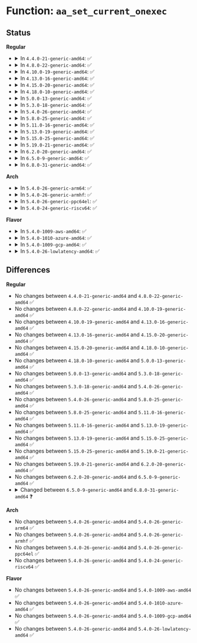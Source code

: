 # Function: <code>aa_set_current_onexec</code>

## Status
<b>Regular</b>
<ul>
<li>
<details>
<summary>In <code>4.4.0-21-generic-amd64</code>: ✅</summary>

```c
int aa_set_current_onexec(struct aa_label * label, bool stack)
```

```json
{
  "name": "aa_set_current_onexec",
  "collision_type": "Unique Global",
  "inline_type": "No",
  "funcs": [
    {
      "addr": 18446744071582479792,
      "name": "aa_set_current_onexec",
      "external": true,
      "loc": "security/apparmor/context.c:131",
      "file": "security/apparmor/context.c",
      "inline": "seen, unknown",
      "caller_inline": [],
      "caller_func": [
        "security/apparmor/domain.c:aa_change_profile"
      ]
    }
  ],
  "symbols": [
    {
      "addr": 18446744071582479792,
      "name": "aa_set_current_onexec",
      "section": ".text",
      "bind": "STB_GLOBAL",
      "size": 194
    }
  ]
}
```
</details>
</li>
<li>
<details>
<summary>In <code>4.8.0-22-generic-amd64</code>: ✅</summary>

```c
int aa_set_current_onexec(struct aa_label * label, bool stack)
```

```json
{
  "name": "aa_set_current_onexec",
  "collision_type": "Unique Global",
  "inline_type": "No",
  "funcs": [
    {
      "addr": 18446744071582712224,
      "name": "aa_set_current_onexec",
      "external": true,
      "loc": "security/apparmor/context.c:131",
      "file": "security/apparmor/context.c",
      "inline": "seen, unknown",
      "caller_inline": [],
      "caller_func": [
        "security/apparmor/domain.c:aa_change_profile"
      ]
    }
  ],
  "symbols": [
    {
      "addr": 18446744071582712224,
      "name": "aa_set_current_onexec",
      "section": ".text",
      "bind": "STB_GLOBAL",
      "size": 286
    }
  ]
}
```
</details>
</li>
<li>
<details>
<summary>In <code>4.10.0-19-generic-amd64</code>: ✅</summary>

```c
int aa_set_current_onexec(struct aa_label * label, bool stack)
```

```json
{
  "name": "aa_set_current_onexec",
  "collision_type": "Unique Global",
  "inline_type": "No",
  "funcs": [
    {
      "addr": 18446744071582806816,
      "name": "aa_set_current_onexec",
      "external": true,
      "loc": "security/apparmor/context.c:131",
      "file": "security/apparmor/context.c",
      "inline": "seen, unknown",
      "caller_inline": [],
      "caller_func": [
        "security/apparmor/domain.c:aa_change_profile"
      ]
    }
  ],
  "symbols": [
    {
      "addr": 18446744071582806816,
      "name": "aa_set_current_onexec",
      "section": ".text",
      "bind": "STB_GLOBAL",
      "size": 286
    }
  ]
}
```
</details>
</li>
<li>
<details>
<summary>In <code>4.13.0-16-generic-amd64</code>: ✅</summary>

```c
int aa_set_current_onexec(struct aa_label * label, bool stack)
```

```json
{
  "name": "aa_set_current_onexec",
  "collision_type": "Unique Global",
  "inline_type": "No",
  "funcs": [
    {
      "addr": 18446744071582895536,
      "name": "aa_set_current_onexec",
      "external": true,
      "loc": "security/apparmor/context.c:125",
      "file": "security/apparmor/context.c",
      "inline": "seen, unknown",
      "caller_inline": [],
      "caller_func": [
        "security/apparmor/domain.c:aa_change_profile"
      ]
    }
  ],
  "symbols": [
    {
      "addr": 18446744071582895536,
      "name": "aa_set_current_onexec",
      "section": ".text",
      "bind": "STB_GLOBAL",
      "size": 141
    }
  ]
}
```
</details>
</li>
<li>
<details>
<summary>In <code>4.15.0-20-generic-amd64</code>: ✅</summary>

```c
int aa_set_current_onexec(struct aa_label * label, bool stack)
```

```json
{
  "name": "aa_set_current_onexec",
  "collision_type": "Unique Global",
  "inline_type": "No",
  "funcs": [
    {
      "addr": 18446744071583053936,
      "name": "aa_set_current_onexec",
      "external": true,
      "loc": "security/apparmor/context.c:125",
      "file": "security/apparmor/context.c",
      "inline": "seen, unknown",
      "caller_inline": [],
      "caller_func": [
        "security/apparmor/domain.c:aa_change_profile"
      ]
    }
  ],
  "symbols": [
    {
      "addr": 18446744071583053936,
      "name": "aa_set_current_onexec",
      "section": ".text",
      "bind": "STB_GLOBAL",
      "size": 155
    }
  ]
}
```
</details>
</li>
<li>
<details>
<summary>In <code>4.18.0-10-generic-amd64</code>: ✅</summary>

```c
int aa_set_current_onexec(struct aa_label * label, bool stack)
```

```json
{
  "name": "aa_set_current_onexec",
  "collision_type": "Unique Global",
  "inline_type": "No",
  "funcs": [
    {
      "addr": 18446744071583255008,
      "name": "aa_set_current_onexec",
      "external": true,
      "loc": "security/apparmor/task.c:97",
      "file": "security/apparmor/task.c",
      "inline": "seen, unknown",
      "caller_inline": [],
      "caller_func": [
        "security/apparmor/domain.c:aa_change_profile"
      ]
    }
  ],
  "symbols": [
    {
      "addr": 18446744071583255008,
      "name": "aa_set_current_onexec",
      "section": ".text",
      "bind": "STB_GLOBAL",
      "size": 95
    }
  ]
}
```
</details>
</li>
<li>
<details>
<summary>In <code>5.0.0-13-generic-amd64</code>: ✅</summary>

```c
int aa_set_current_onexec(struct aa_label * label, bool stack)
```

```json
{
  "name": "aa_set_current_onexec",
  "collision_type": "Unique Global",
  "inline_type": "No",
  "funcs": [
    {
      "addr": 18446744071583372656,
      "name": "aa_set_current_onexec",
      "external": true,
      "loc": "security/apparmor/task.c:97",
      "file": "security/apparmor/task.c",
      "inline": "seen, unknown",
      "caller_inline": [],
      "caller_func": [
        "security/apparmor/domain.c:aa_change_profile"
      ]
    }
  ],
  "symbols": [
    {
      "addr": 18446744071583372656,
      "name": "aa_set_current_onexec",
      "section": ".text",
      "bind": "STB_GLOBAL",
      "size": 102
    }
  ]
}
```
</details>
</li>
<li>
<details>
<summary>In <code>5.3.0-18-generic-amd64</code>: ✅</summary>

```c
int aa_set_current_onexec(struct aa_label * label, bool stack)
```

```json
{
  "name": "aa_set_current_onexec",
  "collision_type": "Unique Global",
  "inline_type": "No",
  "funcs": [
    {
      "addr": 18446744071583559632,
      "name": "aa_set_current_onexec",
      "external": true,
      "loc": "security/apparmor/task.c:93",
      "file": "security/apparmor/task.c",
      "inline": "seen, unknown",
      "caller_inline": [],
      "caller_func": [
        "security/apparmor/domain.c:aa_change_profile"
      ]
    }
  ],
  "symbols": [
    {
      "addr": 18446744071583559632,
      "name": "aa_set_current_onexec",
      "section": ".text",
      "bind": "STB_GLOBAL",
      "size": 105
    }
  ]
}
```
</details>
</li>
<li>
<details>
<summary>In <code>5.4.0-26-generic-amd64</code>: ✅</summary>

```c
int aa_set_current_onexec(struct aa_label * label, bool stack)
```

```json
{
  "name": "aa_set_current_onexec",
  "collision_type": "Unique Global",
  "inline_type": "No",
  "funcs": [
    {
      "addr": 18446744071583665360,
      "name": "aa_set_current_onexec",
      "external": true,
      "loc": "security/apparmor/task.c:93",
      "file": "security/apparmor/task.c",
      "inline": "seen, unknown",
      "caller_inline": [],
      "caller_func": [
        "security/apparmor/domain.c:aa_change_profile"
      ]
    }
  ],
  "symbols": [
    {
      "addr": 18446744071583665360,
      "name": "aa_set_current_onexec",
      "section": ".text",
      "bind": "STB_GLOBAL",
      "size": 105
    }
  ]
}
```
</details>
</li>
<li>
<details>
<summary>In <code>5.8.0-25-generic-amd64</code>: ✅</summary>

```c
int aa_set_current_onexec(struct aa_label * label, bool stack)
```

```json
{
  "name": "aa_set_current_onexec",
  "collision_type": "Unique Global",
  "inline_type": "No",
  "funcs": [
    {
      "addr": 18446744071584027168,
      "name": "aa_set_current_onexec",
      "external": true,
      "loc": "security/apparmor/task.c:93",
      "file": "security/apparmor/task.c",
      "inline": "seen, unknown",
      "caller_inline": [],
      "caller_func": [
        "security/apparmor/domain.c:aa_change_profile"
      ]
    }
  ],
  "symbols": [
    {
      "addr": 18446744071584027168,
      "name": "aa_set_current_onexec",
      "section": ".text",
      "bind": "STB_GLOBAL",
      "size": 165
    }
  ]
}
```
</details>
</li>
<li>
<details>
<summary>In <code>5.11.0-16-generic-amd64</code>: ✅</summary>

```c
int aa_set_current_onexec(struct aa_label * label, bool stack)
```

```json
{
  "name": "aa_set_current_onexec",
  "collision_type": "Unique Global",
  "inline_type": "No",
  "funcs": [
    {
      "addr": 18446744071584146608,
      "name": "aa_set_current_onexec",
      "external": true,
      "loc": "security/apparmor/task.c:93",
      "file": "security/apparmor/task.c",
      "inline": "seen, unknown",
      "caller_inline": [],
      "caller_func": [
        "security/apparmor/domain.c:aa_change_profile"
      ]
    }
  ],
  "symbols": [
    {
      "addr": 18446744071584146608,
      "name": "aa_set_current_onexec",
      "section": ".text",
      "bind": "STB_GLOBAL",
      "size": 165
    }
  ]
}
```
</details>
</li>
<li>
<details>
<summary>In <code>5.13.0-19-generic-amd64</code>: ✅</summary>

```c
int aa_set_current_onexec(struct aa_label * label, bool stack)
```

```json
{
  "name": "aa_set_current_onexec",
  "collision_type": "Unique Global",
  "inline_type": "No",
  "funcs": [
    {
      "addr": 18446744071584173760,
      "name": "aa_set_current_onexec",
      "external": true,
      "loc": "security/apparmor/task.c:93",
      "file": "security/apparmor/task.c",
      "inline": "seen, unknown",
      "caller_inline": [],
      "caller_func": [
        "security/apparmor/domain.c:aa_change_profile"
      ]
    }
  ],
  "symbols": [
    {
      "addr": 18446744071584173760,
      "name": "aa_set_current_onexec",
      "section": ".text",
      "bind": "STB_GLOBAL",
      "size": 162
    }
  ]
}
```
</details>
</li>
<li>
<details>
<summary>In <code>5.15.0-25-generic-amd64</code>: ✅</summary>

```c
int aa_set_current_onexec(struct aa_label * label, bool stack)
```

```json
{
  "name": "aa_set_current_onexec",
  "collision_type": "Unique Global",
  "inline_type": "No",
  "funcs": [
    {
      "addr": 18446744071584558704,
      "name": "aa_set_current_onexec",
      "external": true,
      "loc": "security/apparmor/task.c:93",
      "file": "security/apparmor/task.c",
      "inline": "seen, unknown",
      "caller_inline": [],
      "caller_func": [
        "security/apparmor/domain.c:aa_change_profile"
      ]
    }
  ],
  "symbols": [
    {
      "addr": 18446744071584558704,
      "name": "aa_set_current_onexec",
      "section": ".text",
      "bind": "STB_GLOBAL",
      "size": 162
    }
  ]
}
```
</details>
</li>
<li>
<details>
<summary>In <code>5.19.0-21-generic-amd64</code>: ✅</summary>

```c
int aa_set_current_onexec(struct aa_label * label, bool stack)
```

```json
{
  "name": "aa_set_current_onexec",
  "collision_type": "Unique Global",
  "inline_type": "No",
  "funcs": [
    {
      "addr": 18446744071585202496,
      "name": "aa_set_current_onexec",
      "external": true,
      "loc": "security/apparmor/task.c:98",
      "file": "security/apparmor/task.c",
      "inline": "seen, unknown",
      "caller_inline": [],
      "caller_func": [
        "security/apparmor/domain.c:aa_change_profile"
      ]
    }
  ],
  "symbols": [
    {
      "addr": 18446744071585202496,
      "name": "aa_set_current_onexec",
      "section": ".text",
      "bind": "STB_GLOBAL",
      "size": 172
    }
  ]
}
```
</details>
</li>
<li>
<details>
<summary>In <code>6.2.0-20-generic-amd64</code>: ✅</summary>

```c
int aa_set_current_onexec(struct aa_label * label, bool stack)
```

```json
{
  "name": "aa_set_current_onexec",
  "collision_type": "Unique Global",
  "inline_type": "No",
  "funcs": [
    {
      "addr": 18446744071585934208,
      "name": "aa_set_current_onexec",
      "external": true,
      "loc": "security/apparmor/task.c:98",
      "file": "security/apparmor/task.c",
      "inline": "seen, unknown",
      "caller_inline": [],
      "caller_func": [
        "security/apparmor/domain.c:aa_change_profile"
      ]
    }
  ],
  "symbols": [
    {
      "addr": 18446744071585934208,
      "name": "aa_set_current_onexec",
      "section": ".text",
      "bind": "STB_GLOBAL",
      "size": 172
    }
  ]
}
```
</details>
</li>
<li>
<details>
<summary>In <code>6.5.0-9-generic-amd64</code>: ✅</summary>

```c
int aa_set_current_onexec(struct aa_label * label, bool stack)
```

```json
{
  "name": "aa_set_current_onexec",
  "collision_type": "Unique Global",
  "inline_type": "No",
  "funcs": [
    {
      "addr": 18446744071586166576,
      "name": "aa_set_current_onexec",
      "external": true,
      "loc": "security/apparmor/task.c:98",
      "file": "security/apparmor/task.c",
      "inline": "seen, unknown",
      "caller_inline": [],
      "caller_func": [
        "security/apparmor/domain.c:aa_change_profile"
      ]
    }
  ],
  "symbols": [
    {
      "addr": 18446744071586166576,
      "name": "aa_set_current_onexec",
      "section": ".text",
      "bind": "STB_GLOBAL",
      "size": 172
    }
  ]
}
```
</details>
</li>
<li>
<details>
<summary>In <code>6.8.0-31-generic-amd64</code>: ✅</summary>

```c
void aa_set_current_onexec(struct aa_label * label, bool stack)
```

```json
{
  "name": "aa_set_current_onexec",
  "collision_type": "Unique Global",
  "inline_type": "No",
  "funcs": [
    {
      "addr": 18446744071586416352,
      "name": "aa_set_current_onexec",
      "external": true,
      "loc": "security/apparmor/task.c:97",
      "file": "security/apparmor/task.c",
      "inline": "seen, unknown",
      "caller_inline": [],
      "caller_func": [
        "security/apparmor/domain.c:aa_change_profile"
      ]
    }
  ],
  "symbols": [
    {
      "addr": 18446744071586416352,
      "name": "aa_set_current_onexec",
      "section": ".text",
      "bind": "STB_GLOBAL",
      "size": 172
    }
  ]
}
```
</details>
</li>
</ul>
<b>Arch</b>
<ul>
<li>
<details>
<summary>In <code>5.4.0-26-generic-arm64</code>: ✅</summary>

```c
int aa_set_current_onexec(struct aa_label * label, bool stack)
```

```json
{
  "name": "aa_set_current_onexec",
  "collision_type": "Unique Global",
  "inline_type": "No",
  "funcs": [
    {
      "addr": 18446603336495458592,
      "name": "aa_set_current_onexec",
      "external": true,
      "loc": "security/apparmor/task.c:93",
      "file": "security/apparmor/task.c",
      "inline": "seen, unknown",
      "caller_inline": [],
      "caller_func": [
        "security/apparmor/domain.c:aa_change_profile"
      ]
    }
  ],
  "symbols": [
    {
      "addr": 18446603336495458592,
      "name": "aa_set_current_onexec",
      "section": ".text",
      "bind": "STB_GLOBAL",
      "size": 160
    }
  ]
}
```
</details>
</li>
<li>
<details>
<summary>In <code>5.4.0-26-generic-armhf</code>: ✅</summary>

```c
int aa_set_current_onexec(struct aa_label * label, bool stack)
```

```json
{
  "name": "aa_set_current_onexec",
  "collision_type": "Unique Global",
  "inline_type": "No",
  "funcs": [
    {
      "addr": 3228825500,
      "name": "aa_set_current_onexec",
      "external": true,
      "loc": "security/apparmor/task.c:93",
      "file": "security/apparmor/task.c",
      "inline": "seen, unknown",
      "caller_inline": [],
      "caller_func": [
        "security/apparmor/domain.c:aa_change_profile"
      ]
    }
  ],
  "symbols": [
    {
      "addr": 3228825500,
      "name": "aa_set_current_onexec",
      "section": ".text",
      "bind": "STB_GLOBAL",
      "size": 136
    }
  ]
}
```
</details>
</li>
<li>
<details>
<summary>In <code>5.4.0-26-generic-ppc64el</code>: ✅</summary>

```c
int aa_set_current_onexec(struct aa_label * label, bool stack)
```

```json
{
  "name": "aa_set_current_onexec",
  "collision_type": "Unique Global",
  "inline_type": "No",
  "funcs": [
    {
      "addr": 13835058055289509488,
      "name": "aa_set_current_onexec",
      "external": true,
      "loc": "security/apparmor/task.c:93",
      "file": "security/apparmor/task.c",
      "inline": "seen, unknown",
      "caller_inline": [],
      "caller_func": [
        "security/apparmor/domain.c:aa_change_profile"
      ]
    }
  ],
  "symbols": [
    {
      "addr": 13835058055289509488,
      "name": "aa_set_current_onexec",
      "section": ".text",
      "bind": "STB_GLOBAL",
      "size": 220
    }
  ]
}
```
</details>
</li>
<li>
<details>
<summary>In <code>5.4.0-24-generic-riscv64</code>: ✅</summary>

```c
int aa_set_current_onexec(struct aa_label * label, bool stack)
```

```json
{
  "name": "aa_set_current_onexec",
  "collision_type": "Unique Global",
  "inline_type": "No",
  "funcs": [
    {
      "addr": 18446743936274647024,
      "name": "aa_set_current_onexec",
      "external": true,
      "loc": "security/apparmor/task.c:93",
      "file": "security/apparmor/task.c",
      "inline": "seen, unknown",
      "caller_inline": [],
      "caller_func": [
        "security/apparmor/domain.c:aa_change_profile"
      ]
    }
  ],
  "symbols": [
    {
      "addr": 18446743936274647024,
      "name": "aa_set_current_onexec",
      "section": ".text",
      "bind": "STB_GLOBAL",
      "size": 108
    }
  ]
}
```
</details>
</li>
</ul>
<b>Flavor</b>
<ul>
<li>
<details>
<summary>In <code>5.4.0-1009-aws-amd64</code>: ✅</summary>

```c
int aa_set_current_onexec(struct aa_label * label, bool stack)
```

```json
{
  "name": "aa_set_current_onexec",
  "collision_type": "Unique Global",
  "inline_type": "No",
  "funcs": [
    {
      "addr": 18446744071583634096,
      "name": "aa_set_current_onexec",
      "external": true,
      "loc": "security/apparmor/task.c:93",
      "file": "security/apparmor/task.c",
      "inline": "seen, unknown",
      "caller_inline": [],
      "caller_func": [
        "security/apparmor/domain.c:aa_change_profile"
      ]
    }
  ],
  "symbols": [
    {
      "addr": 18446744071583634096,
      "name": "aa_set_current_onexec",
      "section": ".text",
      "bind": "STB_GLOBAL",
      "size": 105
    }
  ]
}
```
</details>
</li>
<li>
<details>
<summary>In <code>5.4.0-1010-azure-amd64</code>: ✅</summary>

```c
int aa_set_current_onexec(struct aa_label * label, bool stack)
```

```json
{
  "name": "aa_set_current_onexec",
  "collision_type": "Unique Global",
  "inline_type": "No",
  "funcs": [
    {
      "addr": 18446744071583571152,
      "name": "aa_set_current_onexec",
      "external": true,
      "loc": "security/apparmor/task.c:93",
      "file": "security/apparmor/task.c",
      "inline": "seen, unknown",
      "caller_inline": [],
      "caller_func": [
        "security/apparmor/domain.c:aa_change_profile"
      ]
    }
  ],
  "symbols": [
    {
      "addr": 18446744071583571152,
      "name": "aa_set_current_onexec",
      "section": ".text",
      "bind": "STB_GLOBAL",
      "size": 105
    }
  ]
}
```
</details>
</li>
<li>
<details>
<summary>In <code>5.4.0-1009-gcp-amd64</code>: ✅</summary>

```c
int aa_set_current_onexec(struct aa_label * label, bool stack)
```

```json
{
  "name": "aa_set_current_onexec",
  "collision_type": "Unique Global",
  "inline_type": "No",
  "funcs": [
    {
      "addr": 18446744071583617872,
      "name": "aa_set_current_onexec",
      "external": true,
      "loc": "security/apparmor/task.c:93",
      "file": "security/apparmor/task.c",
      "inline": "seen, unknown",
      "caller_inline": [],
      "caller_func": [
        "security/apparmor/domain.c:aa_change_profile"
      ]
    }
  ],
  "symbols": [
    {
      "addr": 18446744071583617872,
      "name": "aa_set_current_onexec",
      "section": ".text",
      "bind": "STB_GLOBAL",
      "size": 105
    }
  ]
}
```
</details>
</li>
<li>
<details>
<summary>In <code>5.4.0-26-lowlatency-amd64</code>: ✅</summary>

```c
int aa_set_current_onexec(struct aa_label * label, bool stack)
```

```json
{
  "name": "aa_set_current_onexec",
  "collision_type": "Unique Global",
  "inline_type": "No",
  "funcs": [
    {
      "addr": 18446744071583715888,
      "name": "aa_set_current_onexec",
      "external": true,
      "loc": "security/apparmor/task.c:93",
      "file": "security/apparmor/task.c",
      "inline": "seen, unknown",
      "caller_inline": [],
      "caller_func": [
        "security/apparmor/domain.c:aa_change_profile"
      ]
    }
  ],
  "symbols": [
    {
      "addr": 18446744071583715888,
      "name": "aa_set_current_onexec",
      "section": ".text",
      "bind": "STB_GLOBAL",
      "size": 105
    }
  ]
}
```
</details>
</li>
</ul>

## Differences
<b>Regular</b>
<ul>
<li>
No changes between <code>4.4.0-21-generic-amd64</code> and <code>4.8.0-22-generic-amd64</code> ✅
</li>
<li>
No changes between <code>4.8.0-22-generic-amd64</code> and <code>4.10.0-19-generic-amd64</code> ✅
</li>
<li>
No changes between <code>4.10.0-19-generic-amd64</code> and <code>4.13.0-16-generic-amd64</code> ✅
</li>
<li>
No changes between <code>4.13.0-16-generic-amd64</code> and <code>4.15.0-20-generic-amd64</code> ✅
</li>
<li>
No changes between <code>4.15.0-20-generic-amd64</code> and <code>4.18.0-10-generic-amd64</code> ✅
</li>
<li>
No changes between <code>4.18.0-10-generic-amd64</code> and <code>5.0.0-13-generic-amd64</code> ✅
</li>
<li>
No changes between <code>5.0.0-13-generic-amd64</code> and <code>5.3.0-18-generic-amd64</code> ✅
</li>
<li>
No changes between <code>5.3.0-18-generic-amd64</code> and <code>5.4.0-26-generic-amd64</code> ✅
</li>
<li>
No changes between <code>5.4.0-26-generic-amd64</code> and <code>5.8.0-25-generic-amd64</code> ✅
</li>
<li>
No changes between <code>5.8.0-25-generic-amd64</code> and <code>5.11.0-16-generic-amd64</code> ✅
</li>
<li>
No changes between <code>5.11.0-16-generic-amd64</code> and <code>5.13.0-19-generic-amd64</code> ✅
</li>
<li>
No changes between <code>5.13.0-19-generic-amd64</code> and <code>5.15.0-25-generic-amd64</code> ✅
</li>
<li>
No changes between <code>5.15.0-25-generic-amd64</code> and <code>5.19.0-21-generic-amd64</code> ✅
</li>
<li>
No changes between <code>5.19.0-21-generic-amd64</code> and <code>6.2.0-20-generic-amd64</code> ✅
</li>
<li>
No changes between <code>6.2.0-20-generic-amd64</code> and <code>6.5.0-9-generic-amd64</code> ✅
</li>
<li>
<details>
<summary>Changed between <code>6.5.0-9-generic-amd64</code> and <code>6.8.0-31-generic-amd64</code> ❓</summary>
<ul>
<li>
<b>Return type changed. </b>
<code>int</code> ➡️ <code>void</code>
</li>
</ul>
</details>
</li>
</ul>
<b>Arch</b>
<ul>
<li>
No changes between <code>5.4.0-26-generic-amd64</code> and <code>5.4.0-26-generic-arm64</code> ✅
</li>
<li>
No changes between <code>5.4.0-26-generic-amd64</code> and <code>5.4.0-26-generic-armhf</code> ✅
</li>
<li>
No changes between <code>5.4.0-26-generic-amd64</code> and <code>5.4.0-26-generic-ppc64el</code> ✅
</li>
<li>
No changes between <code>5.4.0-26-generic-amd64</code> and <code>5.4.0-24-generic-riscv64</code> ✅
</li>
</ul>
<b>Flavor</b>
<ul>
<li>
No changes between <code>5.4.0-26-generic-amd64</code> and <code>5.4.0-1009-aws-amd64</code> ✅
</li>
<li>
No changes between <code>5.4.0-26-generic-amd64</code> and <code>5.4.0-1010-azure-amd64</code> ✅
</li>
<li>
No changes between <code>5.4.0-26-generic-amd64</code> and <code>5.4.0-1009-gcp-amd64</code> ✅
</li>
<li>
No changes between <code>5.4.0-26-generic-amd64</code> and <code>5.4.0-26-lowlatency-amd64</code> ✅
</li>
</ul>
